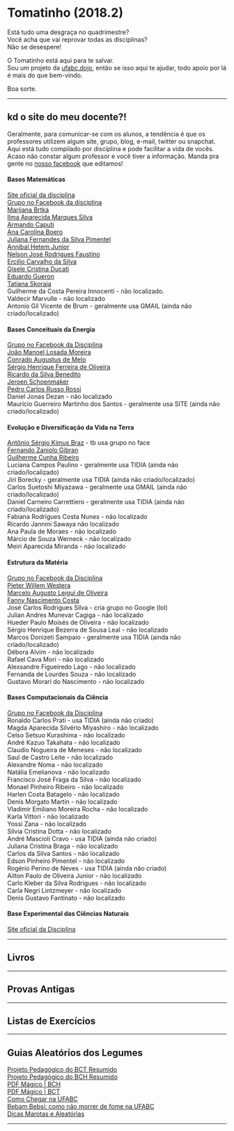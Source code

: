 # Tomatinho (2018.2)

Está tudo uma desgraça no quadrimestre?<br/>
Você acha que vai reprovar todas as disciplinas?<br/>
Não se desespere!<br/>

O Tomatinho está aqui para te salvar.<br/> 
Sou um projeto da [ufabc.dojo](http://fb.com/ufabcdojo), então se isso aqui te ajudar, todo apoio por lá é mais do que bem-vindo.<br/>

Boa sorte.

---

## kd o site do meu docente?!

Geralmente, para comunicar-se com os alunos, a tendência é que os professores utilizem algum site, grupo, blog, e-mail, twitter ou snapchat. Aqui está tudo compilado por disciplina e pode facilitar a vida de vocês. Acaso não constar algum professor e você tiver a informação. Manda pra gente no [nosso facebook](http://fb.com/ufabcdojo) que editamos!

#### Bases Matemáticas

[Site oficial da disciplina](http://gradmat.ufabc.edu.br/disciplinas/bm/) <br/>
[Grupo no Facebook da disciplina](https://www.facebook.com/groups/bases.matematicas/) <br/>
[Marijana Brtka](https://tinyurl.com/bmmarijana) <br/>
[Ilma Aparecida Marques Silva](https://www.tinyurl.com/bmilma) <br/>
[Armando Caputi](https://tinyurl.com/bmacaputi) <br/>
[Ana Carolina Boero](https://tinyurl.com/bmanaboero) <br/> 
[Juliana Fernandes da Silva Pimentel](https://www.tinyurl.com/bmpimentel) <br/>
[Annibal Hetem Junior](https://tinyurl.com/bmannibal) <br/>
[Nelson José Rodrigues Faustino](https://tinyurl.com/bmfaustino) <br/>
[Ercilio Carvalho da Silva](https://www.tinyurl.com/bmercilio) <br/>
[Gisele Cristina Ducati](https://tinyurl.com/bmducati) <br/>
[Eduardo Gueron](https://tinyurl.com/bmgueron) <br/>
[Tatiana Skoraia](https://tinyurl.com/bmskoraia) <br/>
Guilherme da Costa Pereira Innocenti - não localizado. <br/>
Valdecir Marvulle - não localizado <br/>
Antonio Gil Vicente de Brum - geralmente usa GMAIL (ainda não criado/localizado) <br/>

#### Bases Conceituais da Energia

[Grupo no Facebook da Disciplina](https://www.facebook.com/groups/281338875328079/)<br/>
[João Manoel Losada Moreira](https://sites.google.com/site/bc0207energorigconveuso/)<br/>
[Conrado Augustus de Melo](https://sites.google.com/view/pcmufabc/bases-conceituais-da-energia)<br/>
[Sérgio Henrique Ferreira de Oliveira](https://www.facebook.com/groups/612172808918200/?ref=gs&fref=gs&dti=1504022959902680&hc_location=group) <br/>
[Ricardo da Silva Benedito](https://sites.google.com/site/bcericardobenedito/) <br/>
[Jeroen Schoenmaker](https://sites.google.com/site/basesconceituaisdaenergia/) <br/>
[Pedro Carlos Russo Rossi](https://sites.google.com/site/bacoenufabc/)<br/>
Daniel Jonas Dezan - não localizado <br/>
Maurício Guerreiro Martinho dos Santos - geralmente usa SITE (ainda não criado/localizado) <br/>

#### Evolução e Diversificação da Vida na Terra 

[Antônio Sérgio Kimus Braz](https://www.tinyurl.com/evkimus) - tb usa grupo no face <br/>
[Fernando Zaniolo Gibran](https://www.tinyurl.com/evpeixe) <br/>
[Guilherme Cunha Ribeiro](https://sites.google.com/site/guilhermecunharibeiro/home/origens-da-vida-1) <br/>
Luciana Campos Paulino - geralmente usa TIDIA (ainda não criado/localizado) <br/>
Jiri Borecky - geralmente usa TIDIA (ainda não criado/localizado) <br/>
Carlos Suetoshi Miyazawa - geralmente usa GMAIL (ainda não criado/localizado) <br/>
Daniel Carneiro Carrettiero - geralmente usa TIDIA (ainda não criado/localizado) <br/>
Fabiana Rodrigues Costa Nunes - não localizado <br/>
Ricardo Jannini Sawaya  não localizado <br/>
Ana Paula de Moraes - não localizado <br/>
Márcio de Souza Werneck - não localizado <br/>
Meiri Aparecida Miranda - não localizado <br/>

#### Estrutura da Matéria

[Grupo no Facebook da Disciplina](https://www.facebook.com/groups/238814452879833/) <br/>
[Pieter Willem Westera](http://professor.ufabc.edu.br/~pieter.westera/) <br/>
[Marcelo Augusto Leigui de Oliveira](http://professor.ufabc.edu.br/~leigui/disciplinas/index.html) <br/>
[Fanny Nascimento Costa](https://sites.google.com/site/fannycosta/) <br/>
José Carlos Rodrigues Silva - cria grupo no Google (lol) <br/>
Julian Andres Munevar Cagiga - não localizado <br/>
Hueder Paulo Moisés de Oliveira - não localizado <br/>
Sérgio Henrique Bezerra de Sousa Leal - não localizado <br/>
Marcos Donizeti Sampaio - geralmente usa TIDIA (ainda não criado/localizado) <br/>
Débora Alvim - não localizado <br/>
Rafael Cava Mori - não localizado <br/>
Alexsandre Figueiredo Lago - não localizado <br/>
Fernanda de Lourdes Souza - não localizado <br/>
Gustavo Morari do Nascimento - não localizado <br/>

#### Bases Computacionais da Ciência

[Grupo no Facebook da Disciplina](https://www.facebook.com/groups/375859532463962/) <br/>
Ronaldo Carlos Prati - usa TIDIA (ainda não criado) <br/>
Magda Aparecida Silvério Miyashiro - não localizado <br/>
Celso Setsuo Kurashima - não localizado <br/>
André Kazuo Takahata - não localizado <br/>
Claudio Nogueira de Meneses - não localizado <br/>
Saul de Castro Leite - não localizado <br/>
Alexandre Noma - não localizado <br/>
Natália Emelianova - não localizado <br/>
Francisco José Fraga da Silva - não localizado <br/>
Monael Pinheiro Ribeiro - não localizado <br/>
Harlen Costa Batagelo - não localizado <br/>
Denis Morgato Martin - não localizado <br/>
Vladimir Emiliano Moreira Rocha - não localizado <br/>
Karla Vittori - não localizado <br/>
Yossi Zana - não localizado <br/>
Silvia Cristina Dotta - não localizado <br/>
André Mascioli Cravo - usa TIDIA (ainda não criado) <br/>
Juliana Cristina Braga - não localizado <br/>
Carlos da Silva Santos - não localizado <br/>
Edson Pinheiro Pimentel - não localizado <br/>
Rogério Perino de Neves - usa TIDIA (ainda não criado) <br/>
Ailton Paulo de Oliveira Junior - não localizado <br/>
Carlo Kleber da Silva Rodrigues - não localizado <br/>
Carla Negri Lintzmeyer - não localizado <br/>
Denis Gustavo Fantinato - não localizado <br/>

#### Base Experimental das Ciências Naturais

[Site oficial da Disciplina](http://becn.ufabc.edu.br) <br/>

---

## Livros

---

## Provas Antigas

---

## Listas de Exercícios

---

## Guias Aleatórios dos Legumes

[Projeto Pedagógico do BCT Resumido](https://drive.google.com/open?id=1gXaJoiYTfjruzTEsMsX7PxU3zYVIYRwV) <br/>
[Projeto Pedagógico do BCH Resumido](https://drive.google.com/open?id=1n93v3Af5i3CE8pw8TXzyuGCCdQTe4I7w) <br/>
[PDF Mágico | BCH](https://drive.google.com/open?id=1PyABnRHFIgSkxVfef2_VRbrXrNFynTo5U6JO9XvMUXk) <br/>
[PDF Mágico | BCT](https://drive.google.com/open?id=1PyABnRHFIgSkxVfef2_VRbrXrNFynTo5U6JO9XvMUXk) <br/>
[Como Chegar na UFABC](https://drive.google.com/open?id=1asIk6tUj96gCxQoIgGLB6NDIg20myzFy) <br/>
[Bebam Bebsi: como não morrer de fome na UFABC](https://drive.google.com/open?id=1V8SO_Hia0L2hzeM4aD5LlqT0vaNcZtPY) <br/>
[Dicas Marotas e Aleatórias](https://drive.google.com/open?id=1V3nIdHd6TGsia7Td_AX-PpQAPV509uSM) <br/>

---
